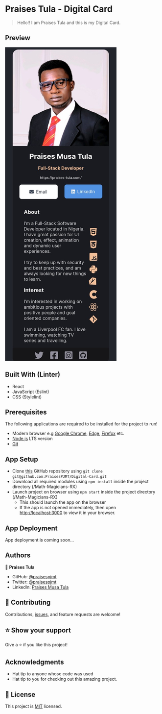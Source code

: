 # Praises Tula - Digital Card

> Hello!! I am Praises Tula and this is my Digital Card.

## Preview
![App Preview](src/assets/app-preview.png)

## Built With (Linter)

- React
- JavaScript (Eslint)
- CSS (Stylelint)

## Prerequisites
The following applications are required to be installed for the project to run!
- Modern browser e.g [Google Chrome](https://www.google.com/chrome/), [Edge](https://www.microsoft.com/en-us/edge?r=1), [Firefox](https://www.mozilla.org/en-US/exp/firefox/new/) etc.
- [Node.js](https://nodejs.org/en/download/) LTS version
- [Git](https://git-scm.com/downloads)

## App Setup
- Clone [this](https://github.com/PraisesPJMT/Digital-Card.git) GitHub repository using `git clone git@github.com:PraisesPJMT/Digital-Card.git`
- Download all required modules using `npm install` inside the project directory (/Math-Magicians-RX)
- Launch project on browser using `npm start` inside the project directory (/Math-Magicians-RX)
  - This should launch the app on the browser
  - If the app is not opened immediately, then open [http://localhost:3000](http://localhost:3000) to view it in your browser.

## App Deployment
App deployment is coming soon...


## Authors

👤 **Praises Tula**

- GitHub: [@praisespjmt](https://github.com/PraisesPJMT)
- Twitter: [@praisespjmt](https://twitter.com/PraisesPJMT)
- LinkedIn: [Praises Musa Tula](https://www.linkedin.com/in/praises-tula-9233aa76)

## 🤝 Contributing

Contributions, [issues](https://github.com/PraisesPJMT/Digital-Card.git/issues), and feature requests are welcome!

## ⭐️ Show your support

Give a ⭐️ if you like this project!

## Acknowledgments

- Hat tip to anyone whose code was used
- Hat tip to you for checking out this amazing project.

## 📝 License

This project is [MIT](./LICENSE) licensed.